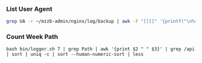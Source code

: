 ### List User Agent
```bash
grep UA -r ~/mzzb-admin/nginx/log/backup | awk -F "[][]" '{printf("\n%s\n%s\n%s\n%s\n"),$4,$2,$6,$14}' | grep UA | sort | uniq | less
```

### Count Week Path
```base
bash bin/logger.sh 7 | grep Path | awk '{print $2 " " $3}' | grep /api | sort | uniq -c | sort --human-numeric-sort | less
```
